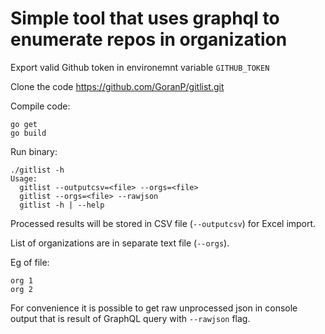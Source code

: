 # Simple tool that uses graphql to enumerate repos in organization

Export valid Github token in environemnt variable `GITHUB_TOKEN`

Clone the code https://github.com/GoranP/gitlist.git

Compile code:
```
go get
go build
```

Run binary:
```
./gitlist -h
Usage:
  gitlist --outputcsv=<file> --orgs=<file>
  gitlist --orgs=<file> --rawjson
  gitlist -h | --help
```

Processed results will be stored in CSV file (`--outputcsv`) for Excel import. 

List of organizations are in separate text file (`--orgs`).

Eg of file:
```
org 1
org 2
```

For convenience it is possible to get raw unprocessed json in console output that is result of GraphQL query with `--rawjson` flag.

